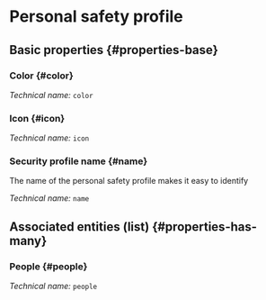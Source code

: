 # Personal safety profile
<!--- THIS FILE IS GENERATED PLEASE DO NOT EDIT IT DIRECTLY --->



## Basic properties {#properties-base}

### Color {#color}



*Technical name:* ```color```

### Icon {#icon}



*Technical name:* ```icon```

### Security profile name {#name}

The name of the personal safety profile makes it easy to identify

*Technical name:* ```name```




## Associated entities (list) {#properties-has-many}

### People {#people}



*Technical name:* ```people```




